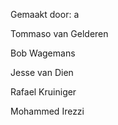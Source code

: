 Gemaakt door: 
a

Tommaso van Gelderen

Bob Wagemans

Jesse van Dien

Rafael Kruiniger

Mohammed Irezzi
